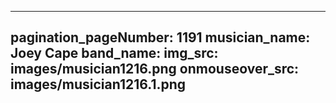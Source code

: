------
pagination_pageNumber: 1191
musician_name: Joey Cape
band_name: 
img_src: images/musician1216.png
onmouseover_src: images/musician1216.1.png
------